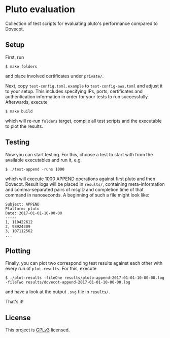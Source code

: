 # Pluto evaluation

Collection of test scripts for evaluating pluto's performance compared to Dovecot.


## Setup

First, run

```
$ make folders
```

and place involved certificates under `private/`.

Next, copy `test-config.toml.example` to `test-config-aws.toml` and adjust it to your setup. This includes specifying IPs, ports, certificates and authentication information in order for your tests to run successfully. Afterwards, execute

```
$ make build
```

which will re-run `folders` target, compile all test scripts and the executable to plot the results.


## Testing

Now you can start testing. For this, choose a test to start with from the available executables and run it, e.g.

```
$ ./test-append -runs 1000
```

which will execute 1000 APPEND operations against first pluto and then Dovecot. Result logs will be placed in `results/`, containing meta-information and comma-separated pairs of msgID and completion time of that command in nanoseconds. A beginning of such a file might look like:

```
Subject: APPEND
Platform: pluto
Date: 2017-01-01-10-00-00
-----
1, 110422612
2, 98924309
3, 107112562
...
```


## Plotting

Finally, you can plot two corresponding test results against each other with every run of `plot-results`. For this, execute

```
$ ./plot-results -fileOne results/pluto-append-2017-01-01-10-00-00.log -fileTwo results/dovecot-append-2017-01-01-10-00-00.log
```

and have a look at the output `.svg` file in `results/`.

That's it!


## License

This project is [GPLv3](https://github.com/numbleroot/pluto/blob/master/LICENSE) licensed.